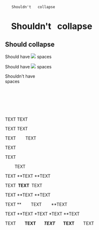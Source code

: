 ```
   Shouldn't   collapse   
```

# &nbsp;&nbsp; Shouldn't &nbsp; collapse &nbsp;&nbsp;

## Should collapse

Should have ![](https://image.src) spaces

Should have [![](https://image.src)](https://link.href) spaces

Shouldn't have
<br>spaces

<p><br></p>

<p><br></p>

&nbsp; &nbsp; &nbsp;&nbsp; &nbsp;

TEXT TEXT

TEXT TEXT

TEXT &nbsp; &nbsp; &nbsp;&nbsp; TEXT

TEXT

TEXT

&nbsp; &nbsp; &nbsp; &nbsp; TEXT &nbsp; &nbsp; &nbsp; &nbsp;

TEXT **TEXT&nbsp;**TEXT

TEXT **&nbsp;TEXT&nbsp;** TEXT

TEXT **TEXT&nbsp;**TEXT

TEXT **&nbsp; &nbsp; &nbsp; &nbsp; TEXT &nbsp; &nbsp; &nbsp; &nbsp;**TEXT

TEXT **TEXT *TEXT&nbsp;*TEXT&nbsp;**TEXT

TEXT &nbsp; &nbsp;**&nbsp; &nbsp; TEXT &nbsp; &nbsp;*&nbsp; &nbsp; TEXT &nbsp; &nbsp;* &nbsp;&nbsp; TEXT &nbsp; &nbsp;** &nbsp;&nbsp; TEXT